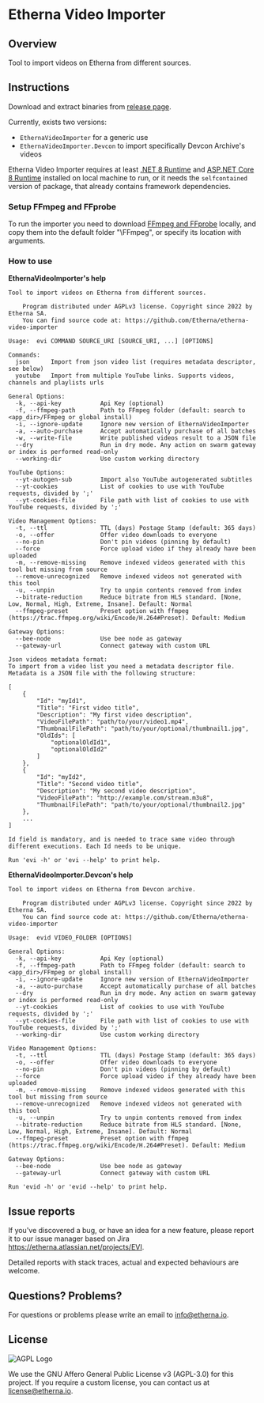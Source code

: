 # Etherna Video Importer

## Overview
Tool to import videos on Etherna from different sources.

## Instructions
Download and extract binaries from [release page](https://github.com/Etherna/etherna-video-importer/releases).

Currently, exists two versions:
* `EthernaVideoImporter` for a generic use
* `EthernaVideoImporter.Devcon` to import specifically Devcon Archive's videos

Etherna Video Importer requires at least [.NET 8 Runtime](https://dotnet.microsoft.com/download/dotnet/8.0) and [ASP.NET Core 8 Runtime](https://dotnet.microsoft.com/download/dotnet/8.0) installed on local machine to run, or it needs the `selfcontained` version of package, that already contains framework dependencies.

### Setup FFmpeg and FFprobe
To run the importer you need to download [FFmpeg and FFprobe](https://ffmpeg.org/download.html) locally, and copy them into the default folder "\FFmpeg", or specify its location with arguments.

### How to use

**EthernaVideoImporter's help**
```
Tool to import videos on Etherna from different sources.

    Program distributed under AGPLv3 license. Copyright since 2022 by Etherna SA.
    You can find source code at: https://github.com/Etherna/etherna-video-importer

Usage:  evi COMMAND SOURCE_URI [SOURCE_URI, ...] [OPTIONS]

Commands:
  json      Import from json video list (requires metadata descriptor, see below)
  youtube   Import from multiple YouTube links. Supports videos, channels and playlists urls

General Options:
  -k, --api-key           Api Key (optional)
  -f, --ffmpeg-path       Path to FFmpeg folder (default: search to <app_dir>/FFmpeg or global install)
  -i, --ignore-update     Ignore new version of EthernaVideoImporter
  -a, --auto-purchase     Accept automatically purchase of all batches
  -w, --write-file        Write published videos result to a JSON file
  --dry                   Run in dry mode. Any action on swarm gateway or index is performed read-only
  --working-dir           Use custom working directory
  
YouTube Options:
  --yt-autogen-sub        Import also YouTube autogenerated subtitles
  --yt-cookies            List of cookies to use with YouTube requests, divided by ';'
  --yt-cookies-file       File path with list of cookies to use with YouTube requests, divided by ';'

Video Management Options:
  -t, --ttl               TTL (days) Postage Stamp (default: 365 days)
  -o, --offer             Offer video downloads to everyone
  --no-pin                Don't pin videos (pinning by default)
  --force                 Force upload video if they already have been uploaded
  -m, --remove-missing    Remove indexed videos generated with this tool but missing from source
  --remove-unrecognized   Remove indexed videos not generated with this tool
  -u, --unpin             Try to unpin contents removed from index
  --bitrate-reduction     Reduce bitrate from HLS standard. [None, Low, Normal, High, Extreme, Insane]. Default: Normal
  --ffmpeg-preset         Preset option with ffmpeg (https://trac.ffmpeg.org/wiki/Encode/H.264#Preset). Default: Medium

Gateway Options:
  --bee-node              Use bee node as gateway
  --gateway-url           Connect gateway with custom URL

Json videos metadata format:
To import from a video list you need a metadata descriptor file. Metadata is a JSON file with the following structure:

[
    {
        "Id": "myId1",
        "Title": "First video title",
        "Description": "My first video description",
        "VideoFilePath": "path/to/your/video1.mp4",
        "ThumbnailFilePath": "path/to/your/optional/thumbnail1.jpg",
        "OldIds": [
            "optionalOldId1",
            "optionalOldId2"
        ]
    },
    {
        "Id": "myId2",
        "Title": "Second video title",
        "Description": "My second video description",
        "VideoFilePath": "http://example.com/stream.m3u8",
        "ThumbnailFilePath": "path/to/your/optional/thumbnail2.jpg"
    },
    ...
]

Id field is mandatory, and is needed to trace same video through different executions. Each Id needs to be unique.

Run 'evi -h' or 'evi --help' to print help.
```

**EthernaVideoImporter.Devcon's help**
```
Tool to import videos on Etherna from Devcon archive.

    Program distributed under AGPLv3 license. Copyright since 2022 by Etherna SA.
    You can find source code at: https://github.com/Etherna/etherna-video-importer

Usage:  evid VIDEO_FOLDER [OPTIONS]

General Options:
  -k, --api-key           Api Key (optional)
  -f, --ffmpeg-path       Path to FFmpeg folder (default: search to <app_dir>/FFmpeg or global install)
  -i, --ignore-update     Ignore new version of EthernaVideoImporter
  -a, --auto-purchase     Accept automatically purchase of all batches
  --dry                   Run in dry mode. Any action on swarm gateway or index is performed read-only
  --yt-cookies            List of cookies to use with YouTube requests, divided by ';'
  --yt-cookies-file       File path with list of cookies to use with YouTube requests, divided by ';'
  --working-dir           Use custom working directory

Video Management Options:
  -t, --ttl               TTL (days) Postage Stamp (default: 365 days)
  -o, --offer             Offer video downloads to everyone
  --no-pin                Don't pin videos (pinning by default)
  --force                 Force upload video if they already have been uploaded
  -m, --remove-missing    Remove indexed videos generated with this tool but missing from source
  --remove-unrecognized   Remove indexed videos not generated with this tool
  -u, --unpin             Try to unpin contents removed from index
  --bitrate-reduction     Reduce bitrate from HLS standard. [None, Low, Normal, High, Extreme, Insane]. Default: Normal
  --ffmpeg-preset         Preset option with ffmpeg (https://trac.ffmpeg.org/wiki/Encode/H.264#Preset). Default: Medium

Gateway Options:
  --bee-node              Use bee node as gateway
  --gateway-url           Connect gateway with custom URL

Run 'evid -h' or 'evid --help' to print help.
```

## Issue reports
If you've discovered a bug, or have an idea for a new feature, please report it to our issue manager based on Jira https://etherna.atlassian.net/projects/EVI.

Detailed reports with stack traces, actual and expected behaviours are welcome.

## Questions? Problems?
For questions or problems please write an email to [info@etherna.io](mailto:info@etherna.io).

## License

![AGPL Logo](https://www.gnu.org/graphics/agplv3-with-text-162x68.png)

We use the GNU Affero General Public License v3 (AGPL-3.0) for this project.
If you require a custom license, you can contact us at [license@etherna.io](mailto:license@etherna.io).
